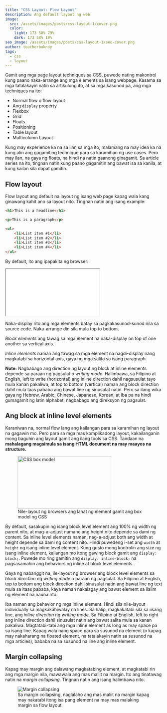 ```yaml
---
title: "CSS Layout: Flow Layout"
description: Ang default layout ng web
image: 
  src: /assets/images/posts/css-layout-1/cover.png
  color:
    light: 173 58% 79%
    dark: 173 58% 19%
seo_image: /assets/images/posts/css-layout-1/seo-cover.png
author: teacherbuknoy
tags:
  - css
  - layout
---
```


Gamit ang mga page layout techniques sa CSS, puwede nating makontrol kung paano naka-arrange ang mga elements sa isang webpage. Kasama sa mga tatalakayin natin sa artikulong ito, at sa mga kasunod pa, ang mga techniques na ito:

- Normal flow o flow layout
- Ang `display` property
- Flexbox
- Grid
- Floats
- Positioning
- Table layout
- Multicolumn Layout

Kung may experience ka na sa ilan sa mga ito, malamang na may idea ka na kung alin ang gagamiting technique para sa karamihan ng use cases. Pero may ilan, na gaya ng floats, na hindi na natin gaanong ginagamit. Sa article series na ito, tingnan natin kung paano gagamitin ang bawat isa sa kanila, at kung kailan sila dapat gamitin.

## Flow layout

Flow layout ang default na layout ng isang web page kapag wala kang ginawang kahit ano sa layout nito. Tingnan natin ang isang example:

```html
<h1>This is a headline</h1>

<p>This is a paragraph</p>

<ul>
    <li>List item #1</li>
    <li>List item #2</li>
    <li>List item #3</li>
    <li>List item #4</li>
</ul>
```

By default, ito ang ipapakita ng browser:

<iframe class="code-result" src="/assets/images/posts/css-layout-1/iframes/normal-flow.html"></iframe>

Naka-display rito ang mga elements batay sa pagkakasunod-sunod nila sa source code. Naka-arrange din sila mula top to bottom.

<dfn>Block elements</dfn> ang tawag sa mga element na naka-display on top of one another sa vertical axis.

<dfn>Inline elements</dfn> naman ang tawag sa mga element na nagdi-display nang magkatabi sa horizontal axis, gaya ng mga salita sa isang paragraph.

<aside class="note note--info"><strong>Note:</strong> Nagbabago ang direction ng layout ng block at inline elements depende sa paraan ng pagsulat o <i>writing mode</i>. Halimbawa, sa Filipino at English, left to write (horizontal) ang inline direction dahil nagsusulat tayo mula kanan pakaliwa, at top to bottom (vertical) naman ang block direction dahil mula taas pababa ang bawat line ng sinusulat natin. Pero sa ilang wika gaya ng Hebrew, Arabic, Chinese, Japanese, Korean, at iba pa na hindi gumagamit ng latin alphabet, nagbabago ang direksyon ng pagsulat.</aside>

## Ang block at inline level elements

Karaniwan na, normal flow lang ang kailangan para sa karamihan ng layout na gagawin mo. Pero para sa mga mas komplikadong layout, kakailanganin mong baguhin ang layout gamit ang ilang tools sa CSS. Tandaan na <strong>mahalagang magsimula sa isang HTML document na may maayos na structure.</strong>

<figure>
    <img 
        src="/assets/images/posts/css-layout-1/box-model_4x_qvohis_c_scale,w_1200.png"
        srcset="/assets/images/posts/css-layout-1/box-model_4x_qvohis_c_scale,w_300.png 300w,
                /assets/images/posts/css-layout-1/box-model_4x_qvohis_c_scale,w_1200.png 1200w"
        sizes="(max-width: 1200px) 100vw, 1200px" 
        width="300"
        height="169"
        alt="CSS box model">
    <figcaption>Nile-layout ng browsers ang lahat ng element gamit ang box model ng CSS</figcaption>
</figure>

By default, sasakupin ng isang block level element ang 100% ng width ng parent nito, at mag-a-adjust namane ang height nito depende sa dami ng content. Sa inline level elements naman, nag-a-adjust both ang width at height depende sa dami ng content nito. Hindi puwedeng i-set ang `width` at `height` ng isang inline level element. Kung gusto mong kontrolin ang size ng isang inline element, kailangan mo itong gawing block gamit ang `display: block;`. Puwede mo ring gamitin ang `display: inline-block;` na pagsasamahin ang behaviors ng inline at block level elements.

Gaya ng nabanggit na, ile-layout ng browser ang block level elements sa <i>block direction</i> ng <i>writing mode</i> o paraan ng pagsulat. Sa Filipino at English, top to bottom ang block direction dahil sinusulat natin ang bawat line ng text mula sa itaas pababa, kaya naman nakalagay ang bawat element sa ilalim ng element na nauna rito.

Iba naman ang behavior ng mga inline element. Hindi sila nile-layout individually sa magkakahiwalay na lines. Sa halip, magkakatabi sila sa iisang line, ang <i>inline direction</i> ng <i>writing mode</i>. Sa Filipino at English, left to right ang inline direction dahil sinusulat natin ang bawat salita mula sa kanan pakaliwa. Magtatabi-tabi ang mga inline element as long as may space pa sa isang line. Kapag wala nang space para sa susunod na element (o kapag may nakaharang na floated element, na tatalakayin natin sa susunod na mga articles), bababa na sa susunod na line ang inline element.

## Margin collapsing

Kapag may margin ang dalawang magkatabing element, at magkatabi rin ang mga margin nila, mawawala ang mas maliit na margin. Ito ang tinatawag natin na <dfn>margin collapsing</dfn>. Tingnan natin ang isang halimbawa nito.

<figure>
<img
    sizes="(max-width: 1920px) 100vw, 1920px"
    srcset="/assets/images/posts/css-layout-1/margin-collapsing_rqzkya_c_scale,w_500.png 500w,
            /assets/images/posts/css-layout-1/margin-collapsing_rqzkya_c_scale,w_1920.png 1920w"
    src="/assets/images/posts/css-layout-1/margin-collapsing_rqzkya_c_scale,w_1920.png"
    alt="Margin collapsing">
    <figcaption>Sa margin collapsing, naglalaho ang mas maliit na margin kapag may nakatabi itong isa pang element na may mas malaking margin sa flow layout.</figcaption>
</figure>